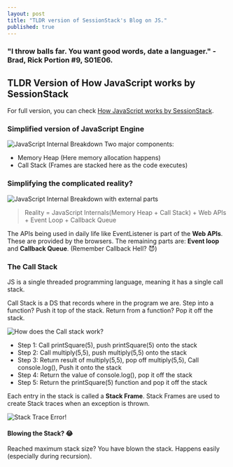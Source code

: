 ```yaml
---
layout: post
title: "TLDR version of SessionStack's Blog on JS."
published: true
---
```


### "I throw balls far. You want good words, date a languager." - Brad, Rick Portion #9, S01E06.

## TLDR Version of How JavaScript works by SessionStack
For full version, you can check [How JavaScript works  by SessionStack](https://blog.sessionstack.com/how-does-javascript-actually-work-part-1-b0bacc073cf).

### Simplified version of JavaScript Engine
![JavaScript Internal Breakdown](https://cdn-images-1.medium.com/max/1600/1*OnH_DlbNAPvB9KLxUCyMsA.png)
Two major components: 
- Memory Heap (Here memory allocation happens)
- Call Stack (Frames are stacked here as the code executes)

### Simplifying the complicated reality?
![JavaScript Internal Breakdown with external parts](https://cdn-images-1.medium.com/max/1600/1*4lHHyfEhVB0LnQ3HlhSs8g.png)

> Reality = JavaScript Internals(Memory Heap + Call Stack) + Web APIs + Event Loop + Callback Queue

The APIs being used in daily life like EventListener is part of the **Web APIs**. These are provided by the browsers. 
The remaining parts are: **Event loop** and **Callback Queue**. (Remember Callback Hell? 😈)

### The Call Stack
JS is a single threaded programming language, meaning it has a single call stack.

Call Stack is a DS that records where in the program we are. Step into a function? Push it top of the stack. Return from a function? Pop it off the stack. 
<script src="https://gist.github.com/xynazog/b4ea215a844392a2d680a9b58feb30d4.js"></script>

![How does the Call stack work?](https://cdn-images-1.medium.com/max/1600/1*Yp1KOt_UJ47HChmS9y7KXw.png)

- Step 1: Call printSquare(5), push printSquare(5) onto the stack
- Step 2: Call multiply(5,5), push multiply(5,5) onto the stack
- Step 3: Return result of multiply(5,5), pop off multiply(5,5), Call console.log(), Push it onto the stack
- Step 4: Return the value of console.log(), pop it off the stack
- Step 5: Return the printSquare(5) function and pop it off the stack

Each entry in the stack is called a **Stack Frame**. Stack Frames are used to create Stack traces when an exception is thrown.

![Stack Trace Error!](https://cdn-images-1.medium.com/max/1600/1*T-W_ihvl-9rG4dn18kP3Qw.png)

#### Blowing the Stack? 😂
Reached maximum stack size? You have blown the stack. Happens easily (especially during recursion). 
<script src="https://gist.github.com/xynazog/4ebebdfe84d05c48056f4da9509240fa.js"></script>